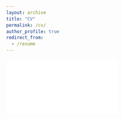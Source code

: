 ```yaml
---
layout: archive
title: "CV"
permalink: /cv/
author_profile: true
redirect_from:
  - /resume
---
```

![CV](/images/Yumeng_Zhang_resume.pdf)

